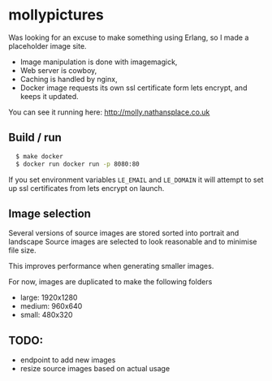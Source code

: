 # mollypictures

Was looking for an excuse to make something using Erlang,
so I made a placeholder image site.

* Image manipulation is done with imagemagick,
* Web server is cowboy,
* Caching is handled by nginx,
* Docker image requests its own ssl certificate form lets encrypt, and keeps it
  updated.

You can see it running here: http://molly.nathansplace.co.uk

## Build / run

```sh
  $ make docker
  $ docker run docker run -p 8080:80
```

If you set environment variables `LE_EMAIL` and `LE_DOMAIN` it will attempt to
set up ssl certificates from lets encrypt on launch.

## Image selection

Several versions of source images are stored sorted into portrait and landscape
Source images are selected to look reasonable and to minimise file size.

This improves performance when generating smaller images.

For now, images are duplicated to make the following folders

* large: 1920x1280
* medium: 960x640
* small: 480x320

## TODO:

* endpoint to add new images
* resize source images based on actual usage
